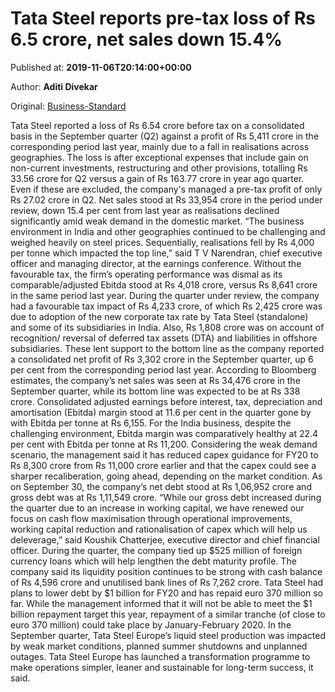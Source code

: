 
# Tata Steel reports pre-tax loss of Rs 6.5 crore, net sales down 15.4%

Published at: **2019-11-06T20:14:00+00:00**

Author: **Aditi Divekar**

Original: [Business-Standard](https://www.business-standard.com/article/companies/tata-steel-reports-pre-tax-loss-of-rs-6-5-crore-net-sales-down-15-4-119110700067_1.html)

Tata Steel reported a loss of Rs 6.54 crore before tax on a consolidated basis in the September quarter (Q2) against a profit of Rs 5,411 crore in the corresponding period last year, mainly due to a fall in realisations across geographies.
The loss is after exceptional expenses that include gain on non-current investments, restructuring and other provisions, totalling Rs 33.56 crore for Q2 versus a gain of Rs 163.77 crore in year ago quarter. Even if these are excluded, the company's managed a pre-tax profit of only Rs 27.02 crore in Q2. Net sales stood at Rs 33,954 crore in the period under review, down 15.4 per cent from last year as realisations declined significantly amid weak demand in the domestic market.
“The business environment in India and other geographies continued to be challenging and weighed heavily on steel prices. Sequentially, realisations fell by Rs 4,000 per tonne which impacted the top line,” said T V Narendran, chief executive officer and managing director, at the earnings conference.
Without the favourable tax, the firm’s operating performance was dismal as its comparable/adjusted Ebitda stood at Rs 4,018 crore, versus Rs 8,641 crore in the same period last year.
During the quarter under review, the company had a favourable tax impact of Rs 4,233 crore, of which Rs 2,425 crore was due to adoption of the new corporate tax rate by Tata Steel (standalone) and some of its subsidiaries in India. Also, Rs 1,808 crore was on account of recognition/ reversal of deferred tax assets (DTA) and liabilities in offshore subsidiaries.
These lent support to the bottom line as the company reported a consolidated net profit of Rs 3,302 crore in the September quarter, up 6 per cent from the corresponding period last year.
According to Bloomberg estimates, the company’s net sales was seen at Rs 34,476 crore in the September quarter, while its bottom line was expected to be at Rs 338 crore.
Consolidated adjusted earnings before interest, tax, depreciation and amortisation (Ebitda) margin stood at 11.6 per cent in the quarter gone by with Ebitda per tonne at Rs 6,155. For the India business, despite the challenging environment, Ebitda margin was comparatively healthy at 22.4 per cent with Ebitda per tonne at Rs 11,200. Considering the weak demand scenario, the management said it has reduced capex guidance for FY20 to Rs 8,300 crore from Rs 11,000 crore earlier and that the capex could see a sharper recaliberation, going ahead, depending on the market condition. As on September 30, the company’s net debt stood at Rs 1,06,952 crore and gross debt was at Rs 1,11,549 crore.
“While our gross debt increased during the quarter due to an increase in working capital, we have renewed our focus on cash flow maximisation through operational improvements, working capital reduction and rationalisation of capex which will help us deleverage,” said Koushik Chatterjee, executive director and chief financial officer.
During the quarter, the company tied up $525 million of foreign currency loans which will help lengthen the debt maturity profile. The company said its liquidity position continues to be strong with cash balance of Rs 4,596 crore and unutilised bank lines of Rs 7,262 crore.
Tata Steel had plans to lower debt by $1 billion for FY20 and has repaid euro 370 million so far. While the management informed that it will not be able to meet the $1 billion repayment target this year, repayment of a similar tranche (of close to euro 370 million) could take place by January-February 2020.
In the September quarter, Tata Steel Europe’s liquid steel production was impacted by weak market conditions, planned summer shutdowns and unplanned outages.
Tata Steel Europe has launched a transformation programme to make operations simpler, leaner and sustainable for long-term success, it said.
